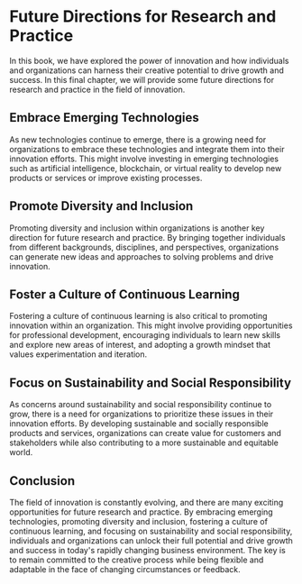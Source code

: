 # Future Directions for Research and Practice

In this book, we have explored the power of innovation and how individuals and organizations can harness their creative potential to drive growth and success. In this final chapter, we will provide some future directions for research and practice in the field of innovation.

Embrace Emerging Technologies
-----------------------------

As new technologies continue to emerge, there is a growing need for organizations to embrace these technologies and integrate them into their innovation efforts. This might involve investing in emerging technologies such as artificial intelligence, blockchain, or virtual reality to develop new products or services or improve existing processes.

Promote Diversity and Inclusion
-------------------------------

Promoting diversity and inclusion within organizations is another key direction for future research and practice. By bringing together individuals from different backgrounds, disciplines, and perspectives, organizations can generate new ideas and approaches to solving problems and drive innovation.

Foster a Culture of Continuous Learning
---------------------------------------

Fostering a culture of continuous learning is also critical to promoting innovation within an organization. This might involve providing opportunities for professional development, encouraging individuals to learn new skills and explore new areas of interest, and adopting a growth mindset that values experimentation and iteration.

Focus on Sustainability and Social Responsibility
-------------------------------------------------

As concerns around sustainability and social responsibility continue to grow, there is a need for organizations to prioritize these issues in their innovation efforts. By developing sustainable and socially responsible products and services, organizations can create value for customers and stakeholders while also contributing to a more sustainable and equitable world.

Conclusion
----------

The field of innovation is constantly evolving, and there are many exciting opportunities for future research and practice. By embracing emerging technologies, promoting diversity and inclusion, fostering a culture of continuous learning, and focusing on sustainability and social responsibility, individuals and organizations can unlock their full potential and drive growth and success in today's rapidly changing business environment. The key is to remain committed to the creative process while being flexible and adaptable in the face of changing circumstances or feedback.
